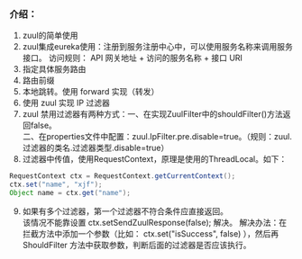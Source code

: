 ### 介绍：
1. zuul的简单使用
2. zuul集成eureka使用：注册到服务注册中心中，可以使用服务名称来调用服务接口。
访问规则： API 网关地址 + 访问的服务名称 + 接口 URI
3. 指定具体服务路由
4. 路由前缀
5. 本地跳转。使用 forward 实现（转发）
6. 使用 zuul 实现 IP 过滤器
7. zuul 禁用过滤器有两种方式：一、在实现ZuulFilter中的shouldFilter()方法返回false。  
二、在properties文件中配置：zuul.IpFilter.pre.disable=true。（规则：zuul.过滤器的类名.过滤器类型.disable=true）
8. 过滤器中传值，使用RequestContext，原理是使用的ThreadLocal。如下：
```java
RequestContext ctx = RequestContext.getCurrentContext();
ctx.set("name", "xjf");
Object name = ctx.get("name");
```
9. 如果有多个过滤器，第一个过滤器不符合条件应直接返回。<br> 该情况不能靠设置 ctx.setSendZuulResponse(false); 解决。
解决办法：在拦截方法中添加一个参数（比如： ctx.set("isSuccess", false) ），然后再 ShouldFilter 方法中获取参数，判断后面的过滤器是否应该执行。